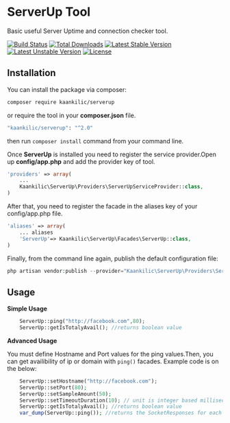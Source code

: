 # ServerUp Tool

Basic useful Server Uptime and connection checker tool.

[![Build Status](https://travis-ci.org/kaankilic/serverup.svg?branch=master)](https://travis-ci.org/kaankilic/serverup)
[![Total Downloads](https://poser.pugx.org/kaankilic/serverup/downloads)](https://packagist.org/packages/kaankilic/serverup)
[![Latest Stable Version](https://poser.pugx.org/kaankilic/serverup/v/stable)](https://packagist.org/packages/kaankilic/serverup)
[![Latest Unstable Version](https://poser.pugx.org/kaankilic/serverup/v/unstable)](https://packagist.org/packages/kaankilic/serverup)
[![License](https://poser.pugx.org/kaankilic/serverup/license)](https://packagist.org/packages/kaankilic/serverup)

## Installation
You can install the package via composer:

```sh
composer require kaankilic/serverup
```
or require the tool in your **composer.json** file.
```sh
"kaankilic/serverup": "^2.0"
```
then run `composer install` command from your command line.

Once **ServerUp** is installed you need to register the service provider.Open up **config/app.php** and add the provider key of tool.
```php
'providers' => array(
	...
    Kaankilic\ServerUp\Providers\ServerUpServiceProvider::class,
)
```
After that, you need to register the facade in the aliases key of your config/app.php file.
```php
'aliases' => array(
	... aliases
	'ServerUp'=> Kaankilic\ServerUp\Facades\ServerUp::class,
)
```

Finally, from the command line again, publish the default configuration file:

```php
php artisan vendor:publish --provider="Kaankilic\ServerUp\Providers\ServerUpServiceProvider"
```

## Usage
**Simple Usage**
```php
	ServerUp::ping("http://facebook.com",80);
	ServerUp::getIsTotalyAvail(); //returns boolean value
```
**Advanced Usage**

You must define Hostname and Port values for the ping values.Then, you can get availibility of ip or domain with `ping()` facades. Example code is on the below:

```php
	ServerUp::setHostname("http://facebook.com");
	ServerUp::setPort(80);
	ServerUp::setSampleAmount(50);
	ServerUp::setTimeoutDuration(10); // unit is integer based milliseconds
	ServerUp::getIsTotalyAvail(); //returns boolean value
	var_dump(ServerUp::ping()); //returns the SocketResponses for each ping request
```

